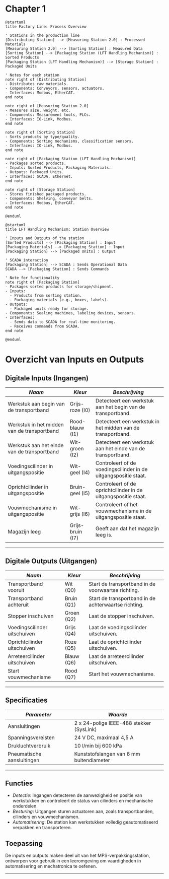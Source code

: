 # Chapter 1
```
@startuml
title Factory Line: Process Overview

' Stations in the production line
[Distributing Station] --> [Measuring Station 2.0] : Processed Materials
[Measuring Station 2.0] --> [Sorting Station] : Measured Data
[Sorting Station] --> [Packaging Station (LFT Handling Mechanism)] : Sorted Products
[Packaging Station (LFT Handling Mechanism)] --> [Storage Station] : Packaged Units

' Notes for each station
note right of [Distributing Station]
- Distributes raw materials.
- Components: Conveyors, sensors, actuators.
- Interfaces: Modbus, EtherCAT.
end note

note right of [Measuring Station 2.0]
- Measures size, weight, etc.
- Components: Measurement tools, PLCs.
- Interfaces: IO-Link, Modbus.
end note

note right of [Sorting Station]
- Sorts products by type/quality.
- Components: Sorting mechanisms, classification sensors.
- Interfaces: IO-Link, Modbus.
end note

note right of [Packaging Station (LFT Handling Mechanism)]
- Packages sorted products.
- Inputs: Sorted Products, Packaging Materials.
- Outputs: Packaged Units.
- Interfaces: SCADA, Ethernet.
end note

note right of [Storage Station]
- Stores finished packaged products.
- Components: Shelving, conveyor belts.
- Interfaces: Modbus, EtherCAT.
end note

@enduml
```
```
@startuml
title LFT Handling Mechanism: Station Overview

' Inputs and Outputs of the station
[Sorted Products] --> [Packaging Station] : Input
[Packaging Materials] --> [Packaging Station] : Input
[Packaging Station] --> [Packaged Units] : Output

' SCADA interaction
[Packaging Station] --> SCADA : Sends Operational Data
SCADA --> [Packaging Station] : Sends Commands

' Note for functionality
note right of [Packaging Station]
- Packages sorted products for storage/shipment.
- Inputs: 
  - Products from sorting station.
  - Packaging materials (e.g., boxes, labels).
- Outputs:
  - Packaged units ready for storage.
- Components: Sealing machines, labeling devices, sensors.
- Interfaces:
  - Sends data to SCADA for real-time monitoring.
  - Receives commands from SCADA.
end note

@enduml
```

# Overzicht van Inputs en Outputs

## Digitale Inputs (Ingangen)
| *Naam*                             | *Kleur*        | *Beschrijving*                              |
|--------------------------------------|------------------|----------------------------------------------|
| Werkstuk aan begin van de transportband | Grijs-roze (I0)  | Detecteert een werkstuk aan het begin van de transportband. |
| Werkstuk in het midden van de transportband | Rood-blauw (I1)  | Detecteert een werkstuk in het midden van de transportband. |
| Werkstuk aan het einde van de transportband | Wit-groen (I2)   | Detecteert een werkstuk aan het einde van de transportband. |
| Voedingscilinder in uitgangspositie  | Wit-geel (I4)    | Controleert of de voedingscilinder in de uitgangspositie staat. |
| Oprichtcilinder in uitgangspositie   | Bruin-geel (I5)  | Controleert of de oprichtcilinder in de uitgangspositie staat. |
| Vouwmechanisme in uitgangspositie    | Wit-grijs (I6)   | Controleert of het vouwmechanisme in de uitgangspositie staat. |
| Magazijn leeg                        | Grijs-bruin (I7) | Geeft aan dat het magazijn leeg is. |

---

## Digitale Outputs (Uitgangen)
| *Naam*                             | *Kleur*        | *Beschrijving*                              |
|--------------------------------------|------------------|----------------------------------------------|
| Transportband vooruit                | Wit (Q0)         | Start de transportband in de voorwaartse richting. |
| Transportband achteruit              | Bruin (Q1)       | Start de transportband in de achterwaartse richting. |
| Stopper inschuiven                   | Groen (Q2)       | Laat de stopper inschuiven.                  |
| Voedingscilinder uitschuiven         | Grijs (Q4)       | Laat de voedingscilinder uitschuiven.        |
| Oprichtcilinder uitschuiven          | Roze (Q5)        | Laat de oprichtcilinder uitschuiven.         |
| Arreteercilinder uitschuiven         | Blauw (Q6)       | Laat de arreteercilinder uitschuiven.        |
| Start vouwmechanisme                 | Rood (Q7)        | Start het vouwmechanisme.                    |

---

## Specificaties
| *Parameter*          | *Waarde*                 |
|------------------------|---------------------------|
| Aansluitingen          | 2 x 24-polige IEEE-488 stekker (SysLink) |
| Spanningsvereisten     | 24 V DC, maximaal 4,5 A  |
| Drukluchtverbruik      | 10 l/min bij 600 kPa      |
| Pneumatische aansluitingen | Kunststofslangen van 6 mm buitendiameter |

---

## Functies
- *Detectie*: Ingangen detecteren de aanwezigheid en positie van werkstukken en controleert de status van cilinders en mechanische onderdelen.
- *Besturing*: Uitgangen sturen actuatoren aan, zoals transportbanden, cilinders en vouwmechanismen.
- *Automatisering*: De station kan werkstukken volledig geautomatiseerd verpakken en transporteren.

## Toepassing
De inputs en outputs maken deel uit van het MPS-verpakkingsstation, ontworpen voor gebruik in een leeromgeving om vaardigheden in automatisering en mechatronica te oefenen.

---